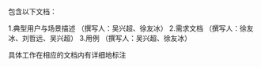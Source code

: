 


包含以下文档：

1.典型用户与场景描述  （撰写人：吴兴超、徐友冰）
2.需求文档           （撰写人：徐友冰、刘哲远、吴兴超）
3.用例              （撰写人：吴兴超、徐友冰）

具体工作在相应的文档内有详细地标注